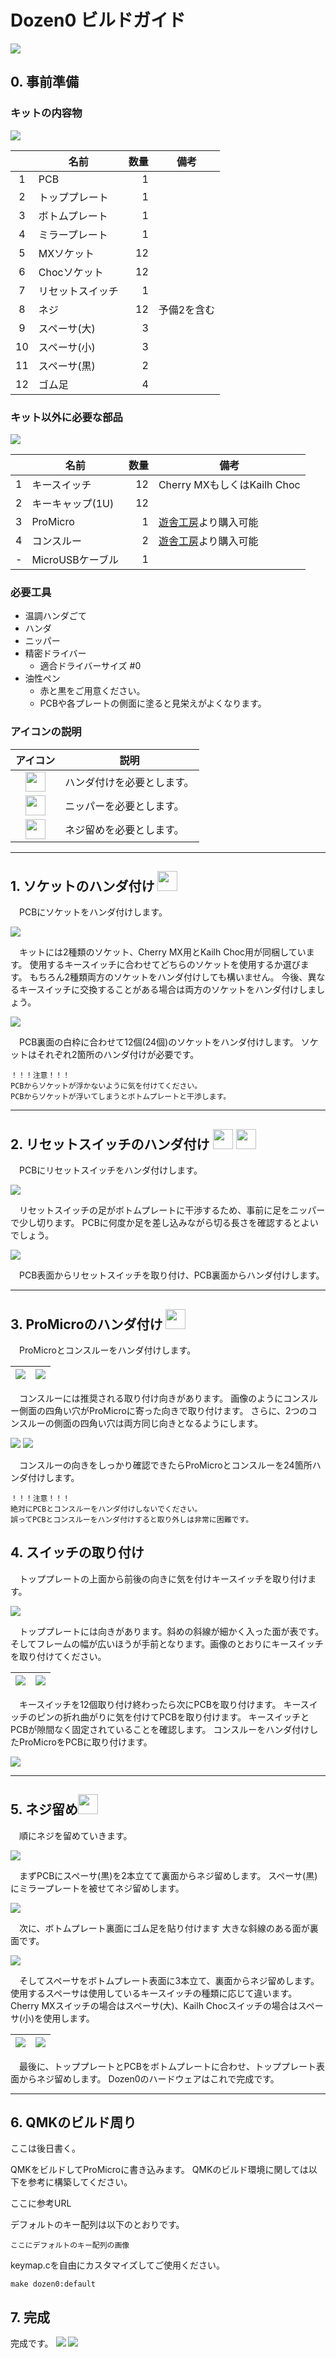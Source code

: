 # Dozen0 ビルドガイド

![](../images/buildguide_0-0.jpg)

## 0. 事前準備

### キットの内容物
![](../images/buildguide_0-1.jpg)

|| 名前 | 数量 | 備考 |
|:---:|---|---:|---|
|1|PCB|1||
|2|トッププレート|1||
|3|ボトムプレート|1||
|4|ミラープレート|1||
|5|MXソケット|12||
|6|Chocソケット|12||
|7|リセットスイッチ|1||
|8|ネジ|12|予備2を含む|
|9|スペーサ(大)|3||
|10|スペーサ(小)|3||
|11|スペーサ(黒)|2||
|12|ゴム足|4|   |

### キット以外に必要な部品
![](../images/buildguide_0-2.jpg)

|| 名前 | 数量 | 備考 |
|:---:|---|---:|---|
|1|キースイッチ|12|Cherry MXもしくはKailh Choc|
|2|キーキャップ(1U)|12||
|3|ProMicro|1|[遊舎工房][3a9e7862]より購入可能|
|4|コンスルー|2|[遊舎工房][3a9e7862]より購入可能|
|-|MicroUSBケーブル|1|   |

[3a9e7862]: https://yushakobo.jp/shop/promicro-spring-pinheader/ "Pro Micro （スプリングピンヘッダ付き） | 遊舎工房"

### 必要工具
- 温調ハンダごて
- ハンダ
- ニッパー
- 精密ドライバー
  - 適合ドライバーサイズ #0
- 油性ペン
  - 赤と黒をご用意ください。
  - PCBや各プレートの側面に塗ると見栄えがよくなります。

### アイコンの説明
|アイコン|説明|
|:---:|---|
|<img src="../images/icon_solder.png" width="32px">|ハンダ付けを必要とします。|
|<img src="../images/icon_nipper.png" width="32px">|ニッパーを必要とします。|
|<img src="../images/icon_screw.png" width="32px">|ネジ留めを必要とします。|

---

## 1. ソケットのハンダ付け  <img src="../images/icon_solder.png" width="32px">
　PCBにソケットをハンダ付けします。

![](../images/buildguide_1-1.jpg)

　キットには2種類のソケット、Cherry MX用とKailh Choc用が同梱しています。
使用するキースイッチに合わせてどちらのソケットを使用するか選びます。
もちろん2種類両方のソケットをハンダ付けしても構いません。
今後、異なるキースイッチに交換することがある場合は両方のソケットをハンダ付けしましょう。

![](../images/buildguide_1-2.jpg)

　PCB裏面の白枠に合わせて12個(24個)のソケットをハンダ付けします。
ソケットはそれぞれ2箇所のハンダ付けが必要です。

    ！！！注意！！！
    PCBからソケットが浮かないように気を付けてください。
    PCBからソケットが浮いてしまうとボトムプレートと干渉します。

---

## 2. リセットスイッチのハンダ付け  <img src="../images/icon_nipper.png" width="32px"> <img src="../images/icon_solder.png" width="32px">

　PCBにリセットスイッチをハンダ付けします。

![](../images/buildguide_2-1.jpg)

　リセットスイッチの足がボトムプレートに干渉するため、事前に足をニッパーで少し切ります。
PCBに何度か足を差し込みながら切る長さを確認するとよいでしょう。

![](../images/buildguide_2-2.jpg)

　PCB表面からリセットスイッチを取り付け、PCB裏面からハンダ付けします。

---

## 3. ProMicroのハンダ付け  <img src="../images/icon_solder.png" width="32px">
　ProMicroとコンスルーをハンダ付けします。

|![](../images/buildguide_3-1.jpg)|![](../images/buildguide_3-2.jpg)|
|---|---|

　コンスルーには推奨される取り付け向きがあります。
画像のようにコンスルー側面の四角い穴がProMicroに寄った向きで取り付けます。
さらに、2つのコンスルーの側面の四角い穴は両方同じ向きとなるようにします。

![](../images/buildguide_3-3.jpg)
![](../images/IMG_0069_e.png)

　コンスルーの向きをしっかり確認できたらProMicroとコンスルーを24箇所ハンダ付けします。

    ！！！注意！！！
    絶対にPCBとコンスルーをハンダ付けしないでください。
    誤ってPCBとコンスルーをハンダ付けすると取り外しは非常に困難です。

## 4. スイッチの取り付け
　トッププレートの上面から前後の向きに気を付けキースイッチを取り付けます。

![](../images/buildguide_4-1.jpg)

　トッププレートには向きがあります。斜めの斜線が細かく入った面が表です。
そしてフレームの幅が広いほうが手前となります。画像のとおりにキースイッチを取り付けてください。

|![](../images/buildguide_4-2.jpg)|![](../images/buildguide_4-3.jpg)|
|---|---|

　キースイッチを12個取り付け終わったら次にPCBを取り付けます。
キースイッチのピンの折れ曲がりに気を付けてPCBを取り付けます。
キースイッチとPCBが隙間なく固定されていることを確認します。
コンスルーをハンダ付けしたProMicroをPCBに取り付けます。

![](../images/buildguide_4-4.jpg)

---

## 5. ネジ留め<img src="../images/icon_screw.png" width="32px">
　順にネジを留めていきます。

![](../images/buildguide_5-1.jpg)

　まずPCBにスペーサ(黒)を2本立てて裏面からネジ留めします。
スペーサ(黒)にミラープレートを被せてネジ留めします。

![](../images/buildguide_5-2.jpg)

　次に、ボトムプレート裏面にゴム足を貼り付けます
大きな斜線のある面が裏面です。

![](../images/buildguide_5-3.jpg)

　そしてスペーサをボトムプレート表面に3本立て、裏面からネジ留めします。
使用するスペーサは使用しているキースイッチの種類に応じて違います。
Cherry MXスイッチの場合はスペーサ(大)、Kailh Chocスイッチの場合はスペーサ(小)を使用します。

|![](../images/buildguide_5-4.jpg)|![](../images/buildguide_5-5.jpg)|
|---|---|

　最後に、トッププレートとPCBをボトムプレートに合わせ、トッププレート表面からネジ留めします。
Dozen0のハードウェアはこれで完成です。

---

## 6. QMKのビルド周り
ここは後日書く。

QMKをビルドしてProMicroに書き込みます。
QMKのビルド環境に関しては以下を参考に構築してください。

ここに参考URL

デフォルトのキー配列は以下のとおりです。

`ここにデフォルトのキー配列の画像`

keymap.cを自由にカスタマイズしてご使用ください。

    make dozen0:default

## 7. 完成
完成です。
![](../images/IMG_0108_e.png)
![](../images/buildguide_7-1.jpg)
